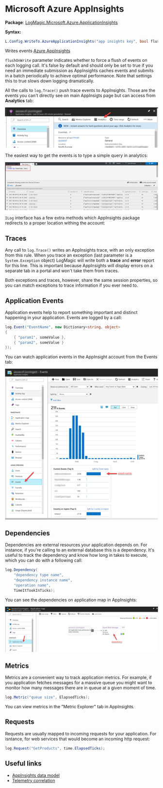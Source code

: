 # Microsoft Azure AppInsights

**Package**: [LogMagic.Microsoft.Azure.ApplicationInsights](https://www.nuget.org/packages/LogMagic.Microsoft.Azure.ApplicationInsights/)

**Syntax:**
```csharp
L.Config.WriteTo.AzureApplicationInsights("app insights key", bool flushOnWrite = false);
```
Writes events [Azure AppInsights](https://azure.microsoft.com/en-us/services/application-insights/)

`flushOnWrite` parameter indicates whether to force a flush of events on each logging call. It's false by default and should only be set to true if you need an immediate submission as AppInsights caches events and submits in a batch periodically to achieve optimal performance. Note that settings this to true slows down logging dramatically.

All the calls to `log.Trace()` push trace events to AppInsights. Those are the events you can't directly see on main AppInsigts page but can access from **Analytics** tab:

![Azure Appinsights Analytics Button](azure-appinsights-analytics-button.png)

The easiest way to get the events is to type a simple query in analytics:

![Azure Appinsights Analytics Query](azure-appinsights-analytics-query.png)

`ILog` interface has a few extra methods which AppInsights package redirects to a proper location withing the account:

## Traces

Any call to `log.Trace()` writes an AppInsights trace, with an only exception from this rule. When you trace an exception (last parameter is a `System.Exception` object) LogMagic will write both a **trace** and **error** report for this line. This is important because AppInsights will display errors on a separate tab in a portal and won't take them from traces.

Both exceptions and traces, however, share the same session properties, so you can match exceptions to trace information if you ever need to.

## Application Events

Application events help to report something important and distinct happening in your application. Events are logged by a call:

```csharp
log.Event("EventName", new Dictionary<string, object>
{
	{ "param1", someValue },
	{ "param2", someValue }
});
```

You can watch application events in the AppInsight account from the Events tab:

![Azure Appinsights Analytics Events](azure-appinsights-analytics-events.png)


## Dependencies

Dependencies are external resources your application depends on. For instance, if you're calling to an external database this is a dependency. It's useful to track the dependency and know how long in takes to execute, which you can do with a following call:

```csharp
log.Dependency(
	"dependency type name",
	"dependency instance name",
	"operation name",
	TimeItTookInTicks);
```

You can see the dependencies on application map in AppInsights:

![Azure Appinsights Analytics Dependency](azure-appinsights-analytics-dependency.png)

## Metrics

Metrics are a convenient way to track application metrics. For example, if you application fetches messages for a massive queue you might want to monitor how many messages there are in queue at a given moment of time.

```csharp
log.Metric("queue size", ElapsedTicks);
```

You can view metrics in the "Metric Explorer" tab in AppInsights.

## Requests

Requests are usually mapped to incoming requests for your application. For isntance, for web services that would become an incoming http request:

```csharp
log.Request("GetProducts", time.ElapsedTicks);
```

## Useful links

- [AppInsights data model](https://docs.microsoft.com/en-us/azure/application-insights/application-insights-data-model)
- [Telemetry correlation](https://docs.microsoft.com/en-us/azure/application-insights/application-insights-correlation)